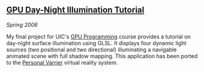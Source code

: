 ## [GPU Day-Night Illumination Tutorial][final]

*Spring 2006*

My final project for UIC's [GPU Programming][cs525] course provides a tutorial on day-night surface illumination using GLSL. It displays four dynamic light sources (two positional and two directional) illuminating a navigable animated scene with full shadow mapping. This application has been ported to the [Personal Varrier][varrier] virtual reality system.

[final]:   misc/cs594/final/index.html
[cs525]:   http://www.evl.uic.edu/aej/525/index.html
[varrier]: research.html#varrier